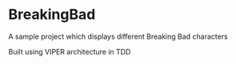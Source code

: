 # BreakingBad
A sample project which displays different Breaking Bad characters

Built using VIPER architecture in TDD 
